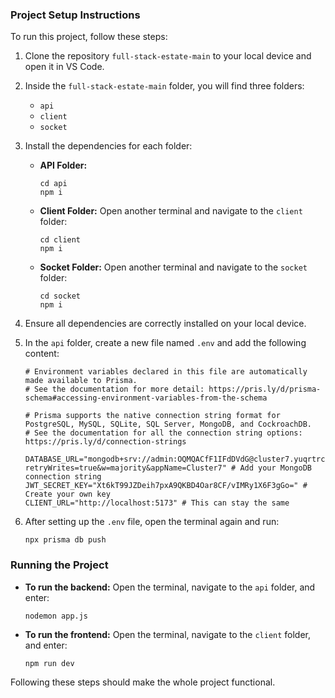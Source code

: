 ### Project Setup Instructions

To run this project, follow these steps:

1. Clone the repository `full-stack-estate-main` to your local device and open it in VS Code.

2. Inside the `full-stack-estate-main` folder, you will find three folders:
   - `api`
   - `client`
   - `socket`

3. Install the dependencies for each folder:

   - **API Folder:**
     ```
     cd api
     npm i
     ```

   - **Client Folder:**
     Open another terminal and navigate to the `client` folder:
     ```
     cd client
     npm i
     ```

   - **Socket Folder:**
     Open another terminal and navigate to the `socket` folder:
     ```
     cd socket
     npm i
     ```

4. Ensure all dependencies are correctly installed on your local device.

5. In the `api` folder, create a new file named `.env` and add the following content:
   ```
   # Environment variables declared in this file are automatically made available to Prisma.
   # See the documentation for more detail: https://pris.ly/d/prisma-schema#accessing-environment-variables-from-the-schema

   # Prisma supports the native connection string format for PostgreSQL, MySQL, SQLite, SQL Server, MongoDB, and CockroachDB.
   # See the documentation for all the connection string options: https://pris.ly/d/connection-strings

   DATABASE_URL="mongodb+srv://admin:OQMQACfF1IFdDVdG@cluster7.yuqrtrc.mongodb.net/estate?retryWrites=true&w=majority&appName=Cluster7" # Add your MongoDB connection string
   JWT_SECRET_KEY="Xt6kT99JZDeih7pxA9QKBD4Oar8CF/vIMRy1X6F3gGo=" # Create your own key
   CLIENT_URL="http://localhost:5173" # This can stay the same
   ```

6. After setting up the `.env` file, open the terminal again and run:
   ```
   npx prisma db push
   ```

### Running the Project

- **To run the backend:**
  Open the terminal, navigate to the `api` folder, and enter:
  ```
  nodemon app.js
  ```

- **To run the frontend:**
  Open the terminal, navigate to the `client` folder, and enter:
  ```
  npm run dev
  ```

Following these steps should make the whole project functional.

